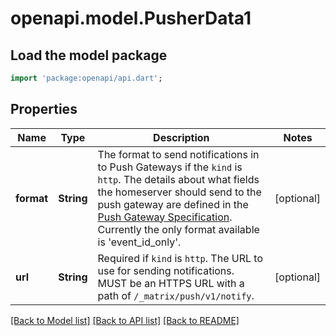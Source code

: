 # openapi.model.PusherData1

## Load the model package
```dart
import 'package:openapi/api.dart';
```

## Properties
Name | Type | Description | Notes
------------ | ------------- | ------------- | -------------
**format** | **String** | The format to send notifications in to Push Gateways if the `kind` is `http`. The details about what fields the homeserver should send to the push gateway are defined in the [Push Gateway Specification](https://spec.matrix.org/v1.13/push-gateway-api/). Currently the only format available is 'event_id_only'. | [optional] 
**url** | **String** | Required if `kind` is `http`. The URL to use for sending notifications. MUST be an HTTPS URL with a path of `/_matrix/push/v1/notify`. | [optional] 

[[Back to Model list]](../README.md#documentation-for-models) [[Back to API list]](../README.md#documentation-for-api-endpoints) [[Back to README]](../README.md)


